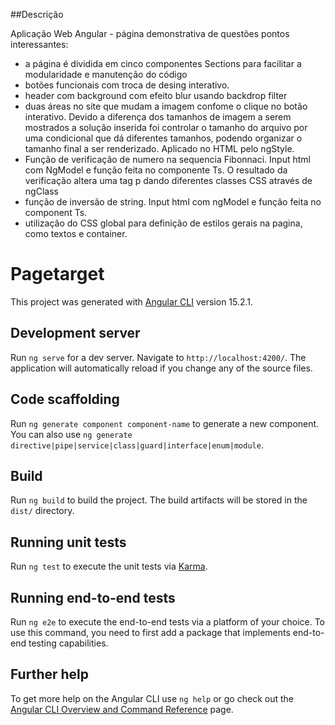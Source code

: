 ##Descrição

Aplicação Web Angular - página demonstrativa de questões
pontos interessantes:
- a página é dividida em cinco componentes Sections para facilitar a modularidade e manutenção do código
- botões funcionais com troca de desing interativo.
- header com background com efeito blur usando backdrop filter
- duas áreas no site que mudam a imagem confome o clique no botão interativo. Devido a diferença dos tamanhos de imagem a serem mostrados a solução inserida foi controlar o tamanho do arquivo por uma condicional que dá diferentes tamanhos, podendo organizar o tamanho final a ser renderizado. Aplicado no HTML pelo ngStyle.
- Função de verificação de numero na sequencia Fibonnaci. Input html com NgModel e função feita no componente Ts. O resultado da verificação altera uma tag p dando diferentes classes CSS através de ngClass
- função de inversão de string. Input html com ngModel e função feita no component Ts.
- utilização do CSS global para definição de estilos gerais na pagina, como textos e container. 

# Pagetarget

This project was generated with [Angular CLI](https://github.com/angular/angular-cli) version 15.2.1.

## Development server

Run `ng serve` for a dev server. Navigate to `http://localhost:4200/`. The application will automatically reload if you change any of the source files.

## Code scaffolding

Run `ng generate component component-name` to generate a new component. You can also use `ng generate directive|pipe|service|class|guard|interface|enum|module`.

## Build

Run `ng build` to build the project. The build artifacts will be stored in the `dist/` directory.

## Running unit tests

Run `ng test` to execute the unit tests via [Karma](https://karma-runner.github.io).

## Running end-to-end tests

Run `ng e2e` to execute the end-to-end tests via a platform of your choice. To use this command, you need to first add a package that implements end-to-end testing capabilities.

## Further help

To get more help on the Angular CLI use `ng help` or go check out the [Angular CLI Overview and Command Reference](https://angular.io/cli) page.
